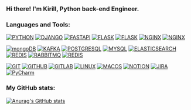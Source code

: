 ### Hi there! I'm Kirill, Python back-end Engineer.

### Languages and Tools:

[![PYTHON](https://img.shields.io/badge/python-grey.svg?style=for-the-badge&logo=python)](#)
[![DJANGO](https://img.shields.io/badge/django-grey.svg?style=for-the-badge&logo=django)](#)
[![FASTAPI](https://img.shields.io/badge/fastAPI-grey.svg?style=for-the-badge&logo=fastAPI)](#)
[![FLASK](https://img.shields.io/badge/flask-grey.svg?style=for-the-badge&logo=flask)](#)
[![FLASK](https://img.shields.io/badge/aiohttp-grey.svg?style=for-the-badge&logo=aiohttp)](#)
[![NGINX](https://img.shields.io/badge/Nginx-grey.svg?style=for-the-badge&logo=nginx)](#)
[![NGINX](https://img.shields.io/badge/Nginx-grey.svg?style=for-the-badge&logo=nginx)](#)

[![mongoDB](https://img.shields.io/badge/mongoDB-grey.svg?style=for-the-badge&logo=mongoDB)](#)
[![KAFKA](https://img.shields.io/badge/kafka-grey.svg?style=for-the-badge&logo=Apache-Kafka)](#)
[![POSTGRESQL](https://img.shields.io/badge/PostgreSQL-grey.svg?style=for-the-badge&logo=postgreSQL)](#)
[![MYSQL](https://img.shields.io/badge/Nginx-grey.svg?style=for-the-badge&logo=mysql)](#)
[![ELASTICSEARCH](https://img.shields.io/badge/ElasticSearch-grey.svg?style=for-the-badge&logo=elasticsearch)](#)
[![REDIS](https://img.shields.io/badge/Kibana-grey.svg?style=for-the-badge&logo=Kibana)](#)
[![RABBITMQ](https://img.shields.io/badge/RabbitMQ-grey.svg?style=for-the-badge&logo=rabbitMQ)](#)
[![REDIS](https://img.shields.io/badge/redis-grey.svg?style=for-the-badge&logo=redis)](#)

[![GIT](https://img.shields.io/badge/Git-grey.svg?style=for-the-badge&logo=Git)](#)
[![GITHUB](https://img.shields.io/badge/GitHub-grey.svg?style=for-the-badge&logo=GitHub)](#)
[![GITLAB](https://img.shields.io/badge/GitLab-grey.svg?style=for-the-badge&logo=GitLab)](#)
[![LINUX](https://img.shields.io/badge/Linux-grey.svg?style=for-the-badge&logo=Linux)](#)
[![MACOS](https://img.shields.io/badge/macos-grey.svg?style=for-the-badge&logo=Macos)](#)
[![NOTION](https://img.shields.io/badge/notion-grey.svg?style=for-the-badge&logo=Notion)](#)
[![JIRA](https://img.shields.io/badge/Jira-grey.svg?style=for-the-badge&logo=Jira)](#)
[![PyCharm](https://img.shields.io/badge/PyCharm-grey.svg?style=for-the-badge&logo=PyCharm)](#)

### My GitHub stats:

[![Anurag's GitHub stats](https://github-readme-stats.asklar.vercel.app/api?show_icons=true&include_all_commits=false&count_private=true&disable_animations=false&theme=dark&locale=en&hide_border=true&custom_title=Github&nbsp;Stats&username=White656)](https://github.com/anuraghazra/github-readme-stats)

